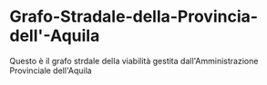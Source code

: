 # Grafo-Stradale-della-Provincia-dell'-Aquila
Questo è il grafo strdale della viabilità gestita dall'Amministrazione Provinciale dell'Aquila

